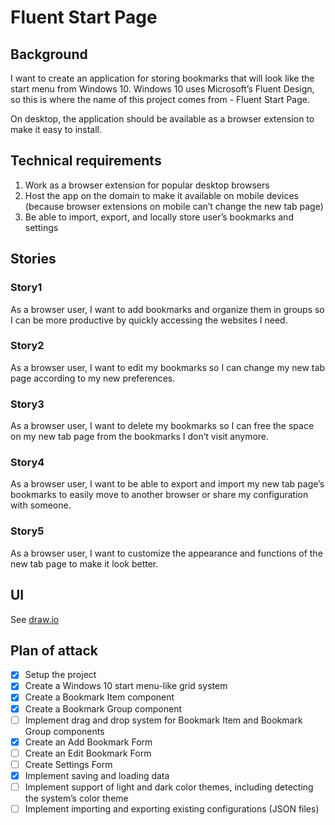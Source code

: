 # Fluent Start Page

## Background

I want to create an application for storing bookmarks that will look like the start menu from Windows 10. Windows 10 uses Microsoft’s Fluent Design, so this is where the name of this project comes from - Fluent Start Page.

On desktop, the application should be available as a browser extension to make it easy to install.

## Technical requirements

1. Work as a browser extension for popular desktop browsers
2. Host the app on the domain to make it available on mobile devices (because browser extensions on mobile can’t change the new tab page)
3. Be able to import, export, and locally store user’s bookmarks and settings

## Stories

### Story1

As a browser user, I want to add bookmarks and organize them in groups so I can be more productive by quickly accessing the websites I need.

### Story2

As a browser user, I want to edit my bookmarks so I can change my new tab page according to my new preferences.

### Story3

As a browser user, I want to delete my bookmarks so I can free the space on my new tab page from the bookmarks I don’t visit anymore.

### Story4

As a browser user, I want to be able to export and import my new tab page’s bookmarks to easily move to another browser or share my configuration with someone.

### Story5

As a browser user, I want to customize the appearance and functions of the new tab page to make it look better.

## UI

See [draw.io](https://drive.google.com/file/d/10v3QcEAvQOjWphO6h3XzgWVWlb_bbT1j/view?usp=sharing)

## Plan of attack

- [x] Setup the project
- [x] Create a Windows 10 start menu-like grid system
- [x] Create a Bookmark Item component
- [x] Create a Bookmark Group component
- [ ] Implement drag and drop system for Bookmark Item and Bookmark Group components
- [x] Create an Add Bookmark Form
- [ ] Create an Edit Bookmark Form
- [ ] Create Settings Form
- [x] Implement saving and loading data
- [ ] Implement support of light and dark color themes, including detecting the system’s color theme
- [ ] Implement importing and exporting existing configurations (JSON files)
